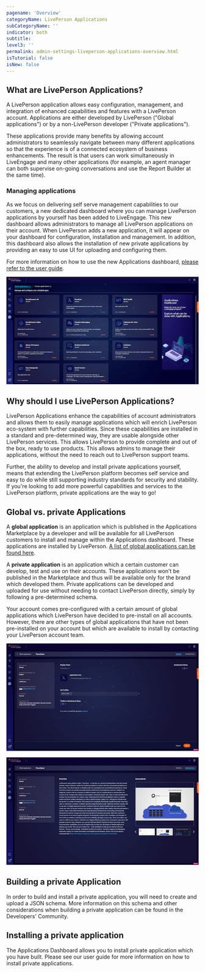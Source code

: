 ```yaml
---
pagename: 'Overview'
categoryName: LivePerson Applications
subCategoryName: ''
indicator: both
subtitle:
level3: ''
permalink: admin-settings-liveperson-applications-overview.html
isTutorial: false
isNew: false
---
```


## What are LivePerson Applications?

A LivePerson application allows easy configuration, management, and integration of enhanced capabilities and features with a LivePerson account. Applications are either developed by LivePerson ("Global applications") or by a non-LivePerson developer ("Private applications").

These applications provide many benefits by allowing account administrators to seamlessly navigate between many different applications so that the experience is of a connected ecosystem of business enhancements. The result is that users can work simultaneously in LiveEngage and many other applications (for example, an agent manager can both supervise on-going conversations and use the Report Builder at the same time).

### Managing applications

As we focus on delivering self serve management capabilities to our customers, a new dedicated dashboard where you can manage LivePerson applications by yourself has been added to LiveEngage. This new dashboard allows administrators to manage all LivePerson applications on their account. When LivePerson adds a new application, it will appear on your dashboard for configuration, installation and management. In addition, this dashboard also allows the installation of new private applications by providing an easy to use UI for uploading and configuring them.

For more information on how to use the new Applications dashboard, [please refer to the user guide](liveperson-applications-user-guide.html).

![](img/LP-applications-2.png)

## Why should I use LivePerson Applications?

LivePerson Applications enhance the capabilities of account administrators and allows them to easily manage applications which will enrich LivePerson eco-system with further capabilities. Since these capabilities are installed in a standard and pre-determined way, they are usable alongside other LivePerson services. This allows LivePerson to provide complete and out of the box, ready to use products. This allows admins to manage their applications, without the need to reach out to LivePerson support teams.

Further, the ability to develop and install private applications yourself, means that extending the LivePerson platform becomes self service and easy to do while still supporting industry standards for security and stability. If you're looking to add more powerful capabilities and services to the LivePerson platform, private applications are the way to go!

## Global vs. private Applications

A **global application** is an application which is published in the Applications Marketplace by a developer and will be available for all LivePerson customers to install and manage within the Applications dashboard. These applications are installed by LivePerson. [A list of global applications can be found here](liveperson-applications-global-applications-list.html).

A **private application** is an application which a certain customer can develop, test and use on their accounts. These applications won’t be published in the Marketplace and thus will be available only for the brand which developed them. Private applications can be developed and uploaded for use without needing to contact LivePerson directly, simply by following a pre-determined schema.

Your account comes pre-configured with a certain amount of global applications which LivePerson have decided to pre-install on all accounts. However, there are other types of global applications that have not been pre-installed on your account but which are available to install by contacting your LivePerson account team.

![](img/LP-applications-1.png)

![](img/LP-applications-3.png)

## Building a private Application

In order to build and install a private application, you will need to create and upload a JSON schema. More information on this schema and other considerations when building a private application can be found in the Developers' Community.

## Installing a private application

The Applications Dashboard allows you to install private application which you have built. Please see our user guide for more information on how to install private applications.
